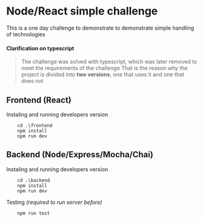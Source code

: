 # Node/React simple challenge
This is a one day challenge to demonstrate to demonstrate simple handling of technologies
#### Clarification on typescript
> The challenge was solved with typescript, which was later removed to meet the requirements of the challenge
That is the reason why the project is divided into **two versions**, one that uses it and one that does not

## Frontend (React)
Instaling and running developers version
```console
	cd .\frontend
	npm install
	npm run dev
```
## Backend (Node/Express/Mocha/Chai)
Instaling and running developers version

```console
	cd .\backend
	npm install
	npm run dev
```
Testing *(required to run server before)*
```console
	npm run test
```


